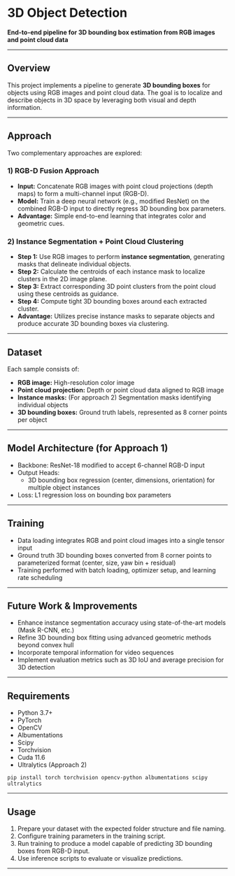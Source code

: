 # 3D Object Detection  
**End-to-end pipeline for 3D bounding box estimation from RGB images and point cloud data**

---

## Overview

This project implements a pipeline to generate **3D bounding boxes** for objects using RGB images and point cloud data. The goal is to localize and describe objects in 3D space by leveraging both visual and depth information.

---

## Approach

Two complementary approaches are explored:

### 1) RGB-D Fusion Approach  
- **Input:** Concatenate RGB images with point cloud projections (depth maps) to form a multi-channel input (RGB-D).  
- **Model:** Train a deep neural network (e.g., modified ResNet) on the combined RGB-D input to directly regress 3D bounding box parameters.  
- **Advantage:** Simple end-to-end learning that integrates color and geometric cues.  

### 2) Instance Segmentation + Point Cloud Clustering  
- **Step 1:** Use RGB images to perform **instance segmentation**, generating masks that delineate individual objects.  
- **Step 2:** Calculate the centroids of each instance mask to localize clusters in the 2D image plane.  
- **Step 3:** Extract corresponding 3D point clusters from the point cloud using these centroids as guidance.  
- **Step 4:** Compute tight 3D bounding boxes around each extracted cluster.  
- **Advantage:** Utilizes precise instance masks to separate objects and produce accurate 3D bounding boxes via clustering.

---

## Dataset

Each sample consists of:  
- **RGB image:** High-resolution color image  
- **Point cloud projection:** Depth or point cloud data aligned to RGB image  
- **Instance masks:** (For approach 2) Segmentation masks identifying individual objects  
- **3D bounding boxes:** Ground truth labels, represented as 8 corner points per object  

---

## Model Architecture (for Approach 1)

- Backbone: ResNet-18 modified to accept 6-channel RGB-D input  
- Output Heads:  
  - 3D bounding box regression (center, dimensions, orientation) for multiple object instances  
- Loss: L1 regression loss on bounding box parameters

---

## Training

- Data loading integrates RGB and point cloud images into a single tensor input  
- Ground truth 3D bounding boxes converted from 8 corner points to parameterized format (center, size, yaw bin + residual)  
- Training performed with batch loading, optimizer setup, and learning rate scheduling

---

## Future Work & Improvements

- Enhance instance segmentation accuracy using state-of-the-art models (Mask R-CNN, etc.)  
- Refine 3D bounding box fitting using advanced geometric methods beyond convex hull  
- Incorporate temporal information for video sequences  
- Implement evaluation metrics such as 3D IoU and average precision for 3D detection

---

## Requirements

- Python 3.7+  
- PyTorch  
- OpenCV  
- Albumentations  
- Scipy  
- Torchvision
- Cuda 11.6
- Ultralytics (Approach 2)

```
pip install torch torchvision opencv-python albumentations scipy ultralytics
```
---

## Usage

1. Prepare your dataset with the expected folder structure and file naming.  
2. Configure training parameters in the training script.  
3. Run training to produce a model capable of predicting 3D bounding boxes from RGB-D input.  
4. Use inference scripts to evaluate or visualize predictions.

---


